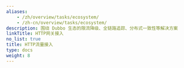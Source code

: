 ```yaml
---
aliases:
    - /zh/overview/tasks/ecosystem/
    - /zh-cn/overview/tasks/ecosystem/
description: 围绕 Dubbo 生态的限流降级、全链路追踪、分布式一致性等解决方案
linkTitle: HTTP网关接入
no_list: true
title: HTTP流量接入
type: docs
weight: 8
---
```


